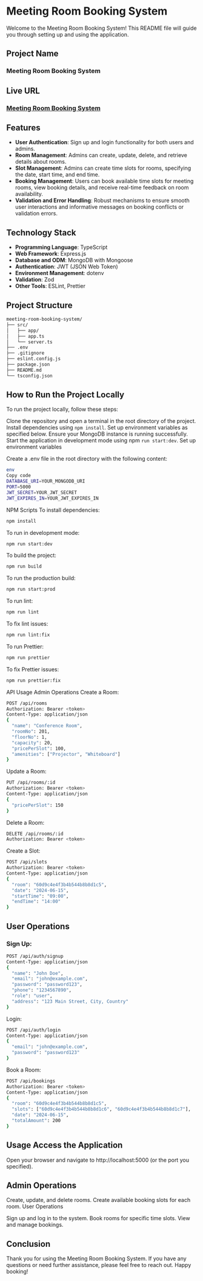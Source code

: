 # Meeting Room Booking System

Welcome to the Meeting Room Booking System! This README file will guide you through setting up and using the application.

## Project Name

### Meeting Room Booking System

## Live URL

### [Meeting Room Booking System](https://meeting-room-booking-system-backend.vercel.app)

## Features

- **User Authentication**: Sign up and login functionality for both users and admins.
- **Room Management**: Admins can create, update, delete, and retrieve details about rooms.
- **Slot Management**: Admins can create time slots for rooms, specifying the date, start time, and end time.
- **Booking Management**: Users can book available time slots for meeting rooms, view booking details, and receive real-time feedback on room availability.
- **Validation and Error Handling**: Robust mechanisms to ensure smooth user interactions and informative messages on booking conflicts or validation errors.

## Technology Stack

- **Programming Language**: TypeScript
- **Web Framework**: Express.js
- **Database and ODM**: MongoDB with Mongoose
- **Authentication**: JWT (JSON Web Token)
- **Environment Management**: dotenv
- **Validation**: Zod
- **Other Tools**: ESLint, Prettier

## Project Structure

```bash
meeting-room-booking-system/
├── src/
│   ├── app/
│   ├── app.ts
│   └── server.ts
├── .env
├── .gitignore
├── eslint.config.js
├── package.json
├── README.md
└── tsconfig.json
```

## How to Run the Project Locally
To run the project locally, follow these steps:

Clone the repository and open a terminal in the root directory of the project.
Install dependencies using ``npm install``.
Set up environment variables as specified below.
Ensure your MongoDB instance is running successfully.
Start the application in development mode using npm ``run start:dev``.
Set up environment variables

Create a .env file in the root directory with the following content:


```bash
env
Copy code
DATABASE_URI=YOUR_MONGODB_URI
PORT=5000
JWT_SECRET=YOUR_JWT_SECRET
JWT_EXPIRES_IN=YOUR_JWT_EXPIRES_IN
```
NPM Scripts
To install dependencies:


```bash
npm install
```
To run in development mode:


```bash
npm run start:dev
```
To build the project:

```bash
npm run build
```
To run the production build:

```bash
npm run start:prod
```
To run lint:

````bash
npm run lint
````
To fix lint issues:

````bash
npm run lint:fix
````
To run Prettier:

````bash
npm run prettier
````
To fix Prettier issues:

````bash
npm run prettier:fix
````
API Usage
Admin Operations
Create a Room:

````bash
POST /api/rooms
Authorization: Bearer <token>
Content-Type: application/json
{
  "name": "Conference Room",
  "roomNo": 201,
  "floorNo": 1,
  "capacity": 20,
  "pricePerSlot": 100,
  "amenities": ["Projector", "Whiteboard"]
}
````
Update a Room:

````bash
PUT /api/rooms/:id
Authorization: Bearer <token>
Content-Type: application/json
{
  "pricePerSlot": 150
}
````

Delete a Room:

````bash
DELETE /api/rooms/:id
Authorization: Bearer <token>
````

Create a Slot:

````bash
POST /api/slots
Authorization: Bearer <token>
Content-Type: application/json
{
  "room": "60d9c4e4f3b4b544b8b8d1c5",
  "date": "2024-06-15",
  "startTime": "09:00",
  "endTime": "14:00"
}
````
## User Operations
### Sign Up:

````bash
POST /api/auth/signup
Content-Type: application/json
{
  "name": "John Doe",
  "email": "john@example.com",
  "password": "password123",
  "phone": "1234567890",
  "role": "user",
  "address": "123 Main Street, City, Country"
}
````
Login:
````bash
POST /api/auth/login
Content-Type: application/json
{
  "email": "john@example.com",
  "password": "password123"
}
````
Book a Room:

````bash
POST /api/bookings
Authorization: Bearer <token>
Content-Type: application/json
{
  "room": "60d9c4e4f3b4b544b8b8d1c5",
  "slots": ["60d9c4e4f3b4b544b8b8d1c6", "60d9c4e4f3b4b544b8b8d1c7"],
  "date": "2024-06-15",
  "totalAmount": 200
}
````
## Usage Access the Application
Open your browser and navigate to http://localhost:5000 (or the port you specified).

## Admin Operations

Create, update, and delete rooms.
Create available booking slots for each room.
User Operations

Sign up and log in to the system.
Book rooms for specific time slots.
View and manage bookings.
## Conclusion
Thank you for using the Meeting Room Booking System. If you have any questions or need further assistance, please feel free to reach out. Happy booking!